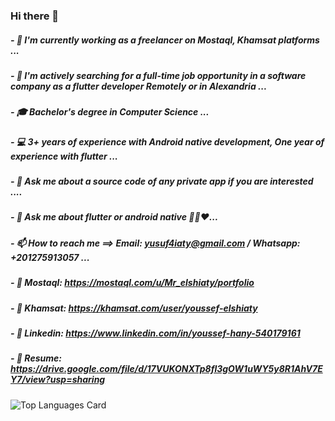 ### Hi there 👋
##### - 💼 I'm currently working as a freelancer on Mostaql, Khamsat platforms ...
##### - 🔭 I'm actively searching for a full-time job opportunity in a software company as a flutter developer Remotely or in Alexandria ...
##### - 🎓 Bachelor's degree in Computer Science ...
##### - 💻 3+ years of experience with Android native development, One year of experience with flutter ...
##### - 💬 Ask me about a source code of any private app if you are interested ....
##### - 💬 Ask me about flutter or android native 👨‍💻❤️...
##### - 📫 How to reach me ==> Email: yusuf4iaty@gmail.com / Whatsapp: +201275913057 ...
##### - 📱 Mostaql: https://mostaql.com/u/Mr_elshiaty/portfolio
##### - 📱 Khamsat: https://khamsat.com/user/youssef-elshiaty
##### - 📃 Linkedin: https://www.linkedin.com/in/youssef-hany-540179161
##### - 📃 Resume: https://drive.google.com/file/d/17VUKONXTp8fl3gOW1uWY5y8R1AhV7EY7/view?usp=sharing

![Top Languages Card](https://github-readme-stats.vercel.app/api/top-langs/?username=ElshiatyTube&layout=compact)

<!--
**ElshiatyTube/ElshiatyTube** is a ✨ _special_ ✨ repository because its `README.md` (this file) appears on your GitHub profile.

